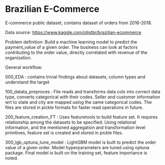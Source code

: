 # Brazilian E-Commerce

E-commerce public dataset, contains dataset of orders from 2016-2018.

Data source: https://www.kaggle.com/olistbr/brazilian-ecommerce

Problem definition: Build a machine learning model to predict the payment_value of a given order. The business can look at factors contributing to the order value, directly correlated with revenue of the organization.

General workflow:

000_EDA : contains trivial findings about datasets, column types and understand the target

100_datata_preproces : File reads and transforms data cols into correct data type, converts categorical with their codes. Seller and customer information wrt to state and city are mapped using the same categorical codes. The files are stored in pickle formats for faster read operations in future.

200_feature_creation_FT : Uses featuretools to build feature set. It requires relationship among the datasets to be specified. Using relational information, and the mentioned aggregation and transformation level primitives, feature set is created and stored in pickle files.

300_lgb_optuna_tune_model : LightGBM model is built to predict the order value of a given order. Model hyperparameters are tuned using optuna package. Final model is built on the training set, feature importance is noted.
